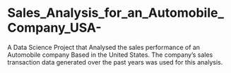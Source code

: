 # Sales_Analysis_for_an_Automobile_Company_USA-
A Data Science Project that Analysed  the sales performance of an Automobile company Based in the United States. The company’s sales transaction data generated over the past years was used for this  analysis.
